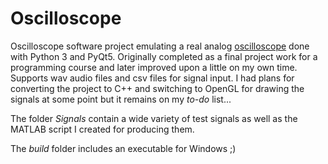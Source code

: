 # Oscilloscope

Oscilloscope software project emulating a real analog [oscilloscope](https://en.wikipedia.org/wiki/Oscilloscope) done with Python 3 and PyQt5. Originally completed as a final project work for a programming course and later improved upon a little on my own time. Supports wav audio files and csv files for signal input. I had plans for converting the project to C++ and switching to OpenGL for drawing the signals at some point but it remains on my _to-do_ list...                 

The folder _Signals_ contain a wide variety of test signals as well as the MATLAB script I created for producing them.          

The _build_ folder includes an executable for Windows ;)
